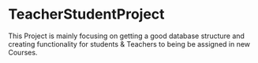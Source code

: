 # TeacherStudentProject
This Project is mainly focusing on getting a good database structure and creating functionality for students &amp; Teachers  to being be assigned in new Courses.  
